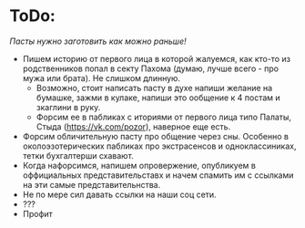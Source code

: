 # ToDo:

 *Пасты нужно заготовить как можно раньше!*
 
* Пишем историю от первого лица в которой жалуемся, как кто-то из родственников попал в секту Пахома (думаю, лучше всего - про мужа или брата). Не слишком длинную.
    * Возможно, стоит написать пасту в духе напиши желание на бумашке, зажми в кулаке, напиши это ообщение к 4 постам и зкаглини в руку.
    * Форсим ее в пабликах с иториями от первого лица типо Палаты, Стыда (https://vk.com/pozor), наверное еще есть.
* Форсим обличительную пасту про общение через сны. Особенно в околоэзотерических пабликах про экстрасенсов и одноклассиниках, тетки бухгалтерши схавают.
* Когда нафорсимся, напишем опровержение, опубликуем в оффициальных представительставх и начем спамить им с ссылками на эти самые представительнства.
* Не по мере сил давать ссылки на наши соц сети.
* ???
* Профит


